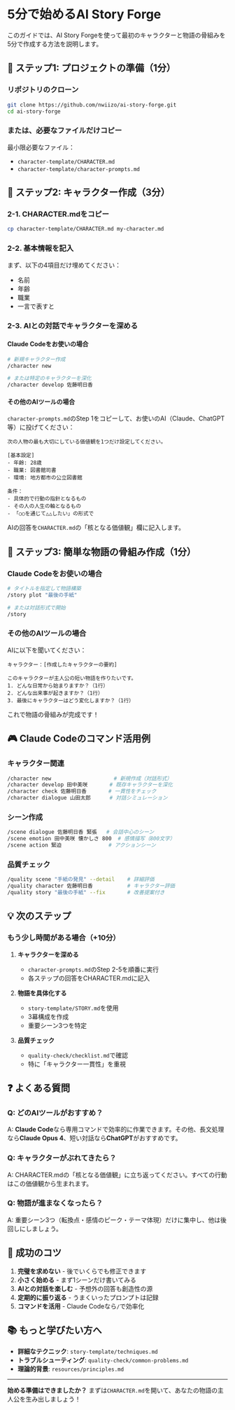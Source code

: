 # 5分で始めるAI Story Forge

このガイドでは、AI Story Forgeを使って最初のキャラクターと物語の骨組みを5分で作成する方法を説明します。

## 🚀 ステップ1: プロジェクトの準備（1分）

### リポジトリのクローン
```bash
git clone https://github.com/nwiizo/ai-story-forge.git
cd ai-story-forge
```

### または、必要なファイルだけコピー
最小限必要なファイル：
- `character-template/CHARACTER.md`
- `character-template/character-prompts.md`

## 📝 ステップ2: キャラクター作成（3分）

### 2-1. CHARACTER.mdをコピー
```bash
cp character-template/CHARACTER.md my-character.md
```

### 2-2. 基本情報を記入
まず、以下の4項目だけ埋めてください：
- 名前
- 年齢
- 職業
- 一言で表すと

### 2-3. AIとの対話でキャラクターを深める

#### Claude Codeをお使いの場合
```bash
# 新規キャラクター作成
/character new

# または特定のキャラクターを深化
/character develop 佐藤明日香
```

#### その他のAIツールの場合
`character-prompts.md`のStep 1をコピーして、お使いのAI（Claude、ChatGPT等）に投げてください：

```
次の人物の最も大切にしている価値観を1つだけ設定してください。

[基本設定]
- 年齢: 28歳
- 職業: 図書館司書
- 環境: 地方都市の公立図書館

条件：
- 具体的で行動の指針となるもの
- その人の人生の軸となるもの
- 「○○を通じて△△したい」の形式で
```

AIの回答を`CHARACTER.md`の「核となる価値観」欄に記入します。

## 🎯 ステップ3: 簡単な物語の骨組み作成（1分）

### Claude Codeをお使いの場合
```bash
# タイトルを指定して物語構築
/story plot "最後の手紙"

# または対話形式で開始
/story
```

### その他のAIツールの場合
AIに以下を聞いてください：

```
キャラクター：[作成したキャラクターの要約]

このキャラクターが主人公の短い物語を作りたいです。
1. どんな日常から始まりますか？（1行）
2. どんな出来事が起きますか？（1行）
3. 最後にキャラクターはどう変化しますか？（1行）
```

これで物語の骨組みが完成です！

## 🎮 Claude Codeのコマンド活用例

### キャラクター関連
```bash
/character new                    # 新規作成（対話形式）
/character develop 田中美咲       # 既存キャラクターを深化
/character check 佐藤明日香       # 一貫性をチェック
/character dialogue 山田太郎      # 対話シミュレーション
```

### シーン作成
```bash
/scene dialogue 佐藤明日香 緊張   # 会話中心のシーン
/scene emotion 田中美咲 懐かしさ 800  # 感情描写（800文字）
/scene action 緊迫               # アクションシーン
```

### 品質チェック
```bash
/quality scene "手紙の発見" --detail    # 詳細評価
/quality character 佐藤明日香           # キャラクター評価
/quality story "最後の手紙" --fix       # 改善提案付き
```

## 💡 次のステップ

### もう少し時間がある場合（+10分）

1. **キャラクターを深める**
   - `character-prompts.md`のStep 2-5を順番に実行
   - 各ステップの回答をCHARACTER.mdに記入

2. **物語を具体化する**
   - `story-template/STORY.md`を使用
   - 3幕構成を作成
   - 重要シーン3つを特定

3. **品質チェック**
   - `quality-check/checklist.md`で確認
   - 特に「キャラクター一貫性」を重視

## ❓ よくある質問

### Q: どのAIツールがおすすめ？
A: **Claude Code**なら専用コマンドで効率的に作業できます。その他、長文処理なら**Claude Opus 4**、短い対話なら**ChatGPT**がおすすめです。

### Q: キャラクターがぶれてきたら？
A: CHARACTER.mdの「核となる価値観」に立ち返ってください。すべての行動はこの価値観から生まれます。

### Q: 物語が進まなくなったら？
A: 重要シーン3つ（転換点・感情のピーク・テーマ体現）だけに集中し、他は後回しにしましょう。

## 🎉 成功のコツ

1. **完璧を求めない** - 後でいくらでも修正できます
2. **小さく始める** - まず1シーンだけ書いてみる
3. **AIとの対話を楽しむ** - 予想外の回答も創造性の源
4. **定期的に振り返る** - うまくいったプロンプトは記録
5. **コマンドを活用** - Claude Codeなら`/`で効率化

## 📚 もっと学びたい方へ

- **詳細なテクニック**: `story-template/techniques.md`
- **トラブルシューティング**: `quality-check/common-problems.md`
- **理論的背景**: `resources/principles.md`

---

**始める準備はできましたか？** まずは`CHARACTER.md`を開いて、あなたの物語の主人公を生み出しましょう！